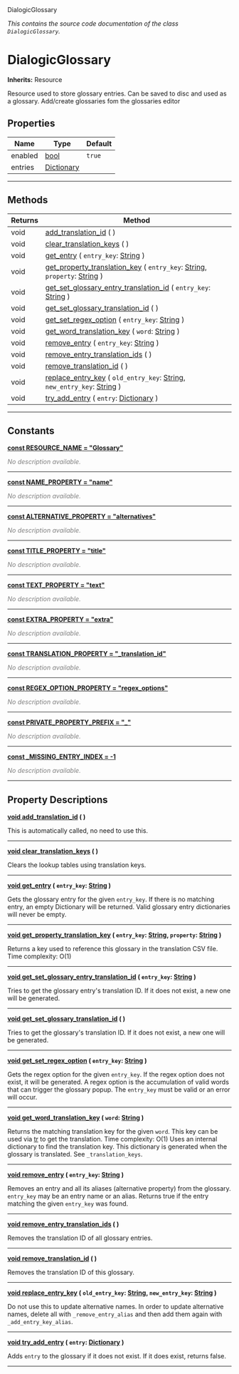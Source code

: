 
<div class="header-banner purple">
<div class="header-label purple">DialogicGlossary</div>
</div>

*This contains the source code documentation of the class `DialogicGlossary`.*
        
# DialogicGlossary
**Inherits:** Resource

Resource used to store glossary entries. Can be saved to disc and used as a glossary. Add/create glossaries fom the glossaries editor
## Properties
Name | Type | Default 
--- | --- | --- 
enabled | [bool](https://docs.godotengine.org/en/latest/classes/class_bool.html#class-bool) |  `true` 
entries | [Dictionary](https://docs.godotengine.org/en/latest/classes/class_dictionary.html#class-dictionary) |   
--- 

## Methods
Returns | Method 
--- | --- 
<span class="hljs-attribute">void</span> | [<span class="hljs-title">add_translation_id</span>](#property-add_translation_id) ( ) 
<span class="hljs-attribute">void</span> | [<span class="hljs-title">clear_translation_keys</span>](#property-clear_translation_keys) ( ) 
<span class="hljs-attribute">void</span> | [<span class="hljs-title">get_entry</span>](#property-get_entry) ( `entry_key`: [String](https://docs.godotengine.org/en/latest/classes/class_string.html#class-string) ) 
<span class="hljs-attribute">void</span> | [<span class="hljs-title">get_property_translation_key</span>](#property-get_property_translation_key) ( `entry_key`: [String](https://docs.godotengine.org/en/latest/classes/class_string.html#class-string), `property`: [String](https://docs.godotengine.org/en/latest/classes/class_string.html#class-string) ) 
<span class="hljs-attribute">void</span> | [<span class="hljs-title">get_set_glossary_entry_translation_id</span>](#property-get_set_glossary_entry_translation_id) ( `entry_key`: [String](https://docs.godotengine.org/en/latest/classes/class_string.html#class-string) ) 
<span class="hljs-attribute">void</span> | [<span class="hljs-title">get_set_glossary_translation_id</span>](#property-get_set_glossary_translation_id) ( ) 
<span class="hljs-attribute">void</span> | [<span class="hljs-title">get_set_regex_option</span>](#property-get_set_regex_option) ( `entry_key`: [String](https://docs.godotengine.org/en/latest/classes/class_string.html#class-string) ) 
<span class="hljs-attribute">void</span> | [<span class="hljs-title">get_word_translation_key</span>](#property-get_word_translation_key) ( `word`: [String](https://docs.godotengine.org/en/latest/classes/class_string.html#class-string) ) 
<span class="hljs-attribute">void</span> | [<span class="hljs-title">remove_entry</span>](#property-remove_entry) ( `entry_key`: [String](https://docs.godotengine.org/en/latest/classes/class_string.html#class-string) ) 
<span class="hljs-attribute">void</span> | [<span class="hljs-title">remove_entry_translation_ids</span>](#property-remove_entry_translation_ids) ( ) 
<span class="hljs-attribute">void</span> | [<span class="hljs-title">remove_translation_id</span>](#property-remove_translation_id) ( ) 
<span class="hljs-attribute">void</span> | [<span class="hljs-title">replace_entry_key</span>](#property-replace_entry_key) ( `old_entry_key`: [String](https://docs.godotengine.org/en/latest/classes/class_string.html#class-string), `new_entry_key`: [String](https://docs.godotengine.org/en/latest/classes/class_string.html#class-string) ) 
<span class="hljs-attribute">void</span> | [<span class="hljs-title">try_add_entry</span>](#property-try_add_entry) ( `entry`: [Dictionary](https://docs.godotengine.org/en/latest/classes/class_dictionary.html#class-dictionary) ) 
--- 
## Constants


<a class="header" id="constant-RESOURCE_NAME" href="#constant-RESOURCE_NAME">**<span class="hljs-attribute">const</span> <span class="hljs-title">RESOURCE_NAME</span><span class="hljs-comment"> = "Glossary"</span>**</a>



 <span style = "color: gray">*No description available.*</span> 

---


<a class="header" id="constant-NAME_PROPERTY" href="#constant-NAME_PROPERTY">**<span class="hljs-attribute">const</span> <span class="hljs-title">NAME_PROPERTY</span><span class="hljs-comment"> = "name"</span>**</a>



 <span style = "color: gray">*No description available.*</span> 

---


<a class="header" id="constant-ALTERNATIVE_PROPERTY" href="#constant-ALTERNATIVE_PROPERTY">**<span class="hljs-attribute">const</span> <span class="hljs-title">ALTERNATIVE_PROPERTY</span><span class="hljs-comment"> = "alternatives"</span>**</a>



 <span style = "color: gray">*No description available.*</span> 

---


<a class="header" id="constant-TITLE_PROPERTY" href="#constant-TITLE_PROPERTY">**<span class="hljs-attribute">const</span> <span class="hljs-title">TITLE_PROPERTY</span><span class="hljs-comment"> = "title"</span>**</a>



 <span style = "color: gray">*No description available.*</span> 

---


<a class="header" id="constant-TEXT_PROPERTY" href="#constant-TEXT_PROPERTY">**<span class="hljs-attribute">const</span> <span class="hljs-title">TEXT_PROPERTY</span><span class="hljs-comment"> = "text"</span>**</a>



 <span style = "color: gray">*No description available.*</span> 

---


<a class="header" id="constant-EXTRA_PROPERTY" href="#constant-EXTRA_PROPERTY">**<span class="hljs-attribute">const</span> <span class="hljs-title">EXTRA_PROPERTY</span><span class="hljs-comment"> = "extra"</span>**</a>



 <span style = "color: gray">*No description available.*</span> 

---


<a class="header" id="constant-TRANSLATION_PROPERTY" href="#constant-TRANSLATION_PROPERTY">**<span class="hljs-attribute">const</span> <span class="hljs-title">TRANSLATION_PROPERTY</span><span class="hljs-comment"> = "_translation_id"</span>**</a>



 <span style = "color: gray">*No description available.*</span> 

---


<a class="header" id="constant-REGEX_OPTION_PROPERTY" href="#constant-REGEX_OPTION_PROPERTY">**<span class="hljs-attribute">const</span> <span class="hljs-title">REGEX_OPTION_PROPERTY</span><span class="hljs-comment"> = "regex_options"</span>**</a>



 <span style = "color: gray">*No description available.*</span> 

---


<a class="header" id="constant-PRIVATE_PROPERTY_PREFIX" href="#constant-PRIVATE_PROPERTY_PREFIX">**<span class="hljs-attribute">const</span> <span class="hljs-title">PRIVATE_PROPERTY_PREFIX</span><span class="hljs-comment"> = "_"</span>**</a>



 <span style = "color: gray">*No description available.*</span> 

---


<a class="header" id="constant-_MISSING_ENTRY_INDEX" href="#constant-_MISSING_ENTRY_INDEX">**<span class="hljs-attribute">const</span> <span class="hljs-title">_MISSING_ENTRY_INDEX</span><span class="hljs-comment"> = -1</span>**</a>



 <span style = "color: gray">*No description available.*</span> 

---
## Property Descriptions



<a class="header" id="property-add_translation_id" href="#property-add_translation_id">**<span class="hljs-attribute">void</span> [<span class="hljs-title">add_translation_id</span>](#property-add_translation_id) ( )** </a>



This is automatically called, no need to use this.

---



<a class="header" id="property-clear_translation_keys" href="#property-clear_translation_keys">**<span class="hljs-attribute">void</span> [<span class="hljs-title">clear_translation_keys</span>](#property-clear_translation_keys) ( )** </a>



Clears the lookup tables using translation keys.

---



<a class="header" id="property-get_entry" href="#property-get_entry">**<span class="hljs-attribute">void</span> [<span class="hljs-title">get_entry</span>](#property-get_entry) ( `entry_key`: [String](https://docs.godotengine.org/en/latest/classes/class_string.html#class-string) )** </a>



Gets the glossary entry for the given `entry_key`. If there is no matching entry, an empty Dictionary will be returned. Valid glossary entry dictionaries will never be empty.

---



<a class="header" id="property-get_property_translation_key" href="#property-get_property_translation_key">**<span class="hljs-attribute">void</span> [<span class="hljs-title">get_property_translation_key</span>](#property-get_property_translation_key) ( `entry_key`: [String](https://docs.godotengine.org/en/latest/classes/class_string.html#class-string), `property`: [String](https://docs.godotengine.org/en/latest/classes/class_string.html#class-string) )** </a>



Returns a key used to reference this glossary in the translation CSV file.  Time complexity: O(1)

---



<a class="header" id="property-get_set_glossary_entry_translation_id" href="#property-get_set_glossary_entry_translation_id">**<span class="hljs-attribute">void</span> [<span class="hljs-title">get_set_glossary_entry_translation_id</span>](#property-get_set_glossary_entry_translation_id) ( `entry_key`: [String](https://docs.godotengine.org/en/latest/classes/class_string.html#class-string) )** </a>



Tries to get the glossary entry's translation ID. If it does not exist, a new one will be generated.

---



<a class="header" id="property-get_set_glossary_translation_id" href="#property-get_set_glossary_translation_id">**<span class="hljs-attribute">void</span> [<span class="hljs-title">get_set_glossary_translation_id</span>](#property-get_set_glossary_translation_id) ( )** </a>



Tries to get the glossary's translation ID. If it does not exist, a new one will be generated.

---



<a class="header" id="property-get_set_regex_option" href="#property-get_set_regex_option">**<span class="hljs-attribute">void</span> [<span class="hljs-title">get_set_regex_option</span>](#property-get_set_regex_option) ( `entry_key`: [String](https://docs.godotengine.org/en/latest/classes/class_string.html#class-string) )** </a>



Gets the regex option for the given `entry_key`. If the regex option does not exist, it will be generated.  A regex option is the accumulation of valid words that can trigger the glossary popup.  The `entry_key` must be valid or an error will occur.

---



<a class="header" id="property-get_word_translation_key" href="#property-get_word_translation_key">**<span class="hljs-attribute">void</span> [<span class="hljs-title">get_word_translation_key</span>](#property-get_word_translation_key) ( `word`: [String](https://docs.godotengine.org/en/latest/classes/class_string.html#class-string) )** </a>



Returns the matching translation key for the given `word`. This key can be used via [tr](#property-tr) to get the translation.  Time complexity: O(1) Uses an internal dictionary to find the translation key. This dictionary is generated when the glossary is translated. See `_translation_keys`.

---



<a class="header" id="property-remove_entry" href="#property-remove_entry">**<span class="hljs-attribute">void</span> [<span class="hljs-title">remove_entry</span>](#property-remove_entry) ( `entry_key`: [String](https://docs.godotengine.org/en/latest/classes/class_string.html#class-string) )** </a>



Removes an entry and all its aliases (alternative property) from the glossary. `entry_key` may be an entry name or an alias.  Returns true if the entry matching the given `entry_key` was found.

---



<a class="header" id="property-remove_entry_translation_ids" href="#property-remove_entry_translation_ids">**<span class="hljs-attribute">void</span> [<span class="hljs-title">remove_entry_translation_ids</span>](#property-remove_entry_translation_ids) ( )** </a>



Removes the translation ID of all glossary entries.

---



<a class="header" id="property-remove_translation_id" href="#property-remove_translation_id">**<span class="hljs-attribute">void</span> [<span class="hljs-title">remove_translation_id</span>](#property-remove_translation_id) ( )** </a>



Removes the translation ID of this glossary.

---



<a class="header" id="property-replace_entry_key" href="#property-replace_entry_key">**<span class="hljs-attribute">void</span> [<span class="hljs-title">replace_entry_key</span>](#property-replace_entry_key) ( `old_entry_key`: [String](https://docs.godotengine.org/en/latest/classes/class_string.html#class-string), `new_entry_key`: [String](https://docs.godotengine.org/en/latest/classes/class_string.html#class-string) )** </a>



Do not use this to update alternative names. In order to update alternative names, delete all with `_remove_entry_alias` and then add them again with `_add_entry_key_alias`.

---



<a class="header" id="property-try_add_entry" href="#property-try_add_entry">**<span class="hljs-attribute">void</span> [<span class="hljs-title">try_add_entry</span>](#property-try_add_entry) ( `entry`: [Dictionary](https://docs.godotengine.org/en/latest/classes/class_dictionary.html#class-dictionary) )** </a>



Adds `entry` to the glossary if it does not exist. If it does exist, returns false.

---

